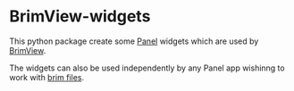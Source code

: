 # BrimView-widgets
This python package create some [Panel](https://panel.holoviz.org/index.html) widgets which are used by [BrimView](https://github.com/prevedel-lab/BrimView).

The widgets can also be used independently by any Panel app wishinng to work with [brim files](https://github.com/prevedel-lab/brimfile). 
